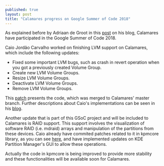 ```yaml
---
published: true
layout: post
title: "Calamares progress on Google Summer of Code 2018"
---
```

As explained before by Adriaan de Groot 
in this [post](https://euroquis.nl/bobulate/?p=1860) on his blog,
Calamares have participated in the Google Summer of Code 2018.

Caio Jordão Carvalho worked on finishing LVM support
on Calamares, which include the following updates:
 * Fixed some important LVM bugs, such as crash in
   revert operation when you got a previously created Volume Group.
 * Create new LVM Volume Groups.
 * Resize LVM Volume Groups.
 * Deactivate LVM Volume Groups.
 * Remove LVM Volume Groups.

This [patch](https://github.com/calamares/calamares/commit/3b82e655d720179fe62901a620eb0796f50ef1d5) 
presents the code, 
which was merged to Calamares' master branch. 
Further descriptions about Caio's implementations can be 
seen in his [blog](https://carvalho.site/category/gsoc).

Another update that is part of this GSoC project and will be included to Calamares is RAID support. 
This support involves the visualization of software RAID (i.e. mdraid) arrays 
and manipulation of the partitions from these devices. 
Caio already have commited patches related to it in kpmcore library, 
as you can see [here](https://cgit.kde.org/kpmcore.git/?h=raid-support), and have 
implemented updates on KDE Partition Manager's GUI to allow these operations.

Actually the code in kpmcore is being improved to provide more stability and these functionalities 
will be available soon for Calamares.
